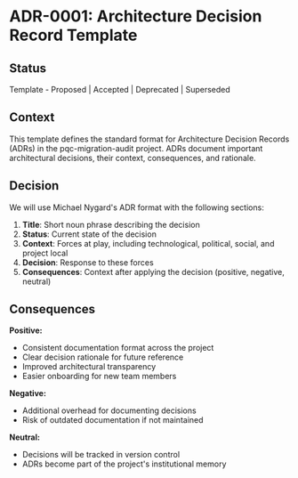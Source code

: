 # ADR-0001: Architecture Decision Record Template

## Status
Template - Proposed | Accepted | Deprecated | Superseded

## Context
This template defines the standard format for Architecture Decision Records (ADRs) in the pqc-migration-audit project. ADRs document important architectural decisions, their context, consequences, and rationale.

## Decision
We will use Michael Nygard's ADR format with the following sections:

1. **Title**: Short noun phrase describing the decision
2. **Status**: Current state of the decision
3. **Context**: Forces at play, including technological, political, social, and project local
4. **Decision**: Response to these forces
5. **Consequences**: Context after applying the decision (positive, negative, neutral)

## Consequences
**Positive:**
- Consistent documentation format across the project
- Clear decision rationale for future reference
- Improved architectural transparency
- Easier onboarding for new team members

**Negative:**
- Additional overhead for documenting decisions
- Risk of outdated documentation if not maintained

**Neutral:**
- Decisions will be tracked in version control
- ADRs become part of the project's institutional memory